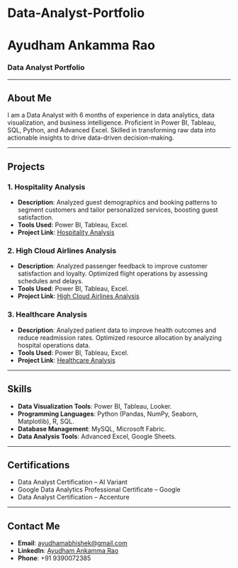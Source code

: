 # Data-Analyst-Portfolio
# Ayudham Ankamma Rao  
### Data Analyst Portfolio  

---

## About Me  
I am a Data Analyst with 6 months of experience in data analytics, data visualization, and business intelligence. Proficient in Power BI, Tableau, SQL, Python, and Advanced Excel. Skilled in transforming raw data into actionable insights to drive data-driven decision-making.

---

## Projects  

### 1. Hospitality Analysis  
- **Description**: Analyzed guest demographics and booking patterns to segment customers and tailor personalized services, boosting guest satisfaction.  
- **Tools Used**: Power BI, Tableau, Excel.  
- **Project Link**: [Hospitality Analysis](https://project.nowpro.com/hospitality-analysis)  

### 2. High Cloud Airlines Analysis  
- **Description**: Analyzed passenger feedback to improve customer satisfaction and loyalty. Optimized flight operations by assessing schedules and delays.  
- **Tools Used**: Power BI, Tableau, Excel.  
- **Project Link**: [High Cloud Airlines Analysis](https://project.nowpro.com/high-cloud-airlines-analysis)  

### 3. Healthcare Analysis  
- **Description**: Analyzed patient data to improve health outcomes and reduce readmission rates. Optimized resource allocation by analyzing hospital operations data.  
- **Tools Used**: Power BI, Tableau, Excel.  
- **Project Link**: [Healthcare Analysis](https://project.nowpro.com/healthcare-analysis)  

---

## Skills  
- **Data Visualization Tools**: Power BI, Tableau, Looker.  
- **Programming Languages**: Python (Pandas, NumPy, Seaborn, Matplotlib), R, SQL.  
- **Database Management**: MySQL, Microsoft Fabric.  
- **Data Analysis Tools**: Advanced Excel, Google Sheets.  

---

## Certifications  
- Data Analyst Certification – AI Variant  
- Google Data Analytics Professional Certificate – Google  
- Data Analyst Certification – Accenture  

---

## Contact Me  
- **Email**: ayudhamabhishek@gmail.com  
- **LinkedIn**: [Ayudham Ankamma Rao](https://www.linkedin.com/in/ankammarao-ayudham)  
- **Phone**: +91 9390072385 
